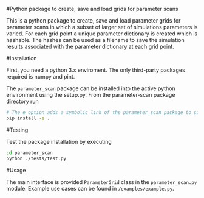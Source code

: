 #Python package to create, save and load grids for parameter scans 

This is a python package to create, save and load parameter grids for parameter scans in which a subset of larger set of simulations parameters is varied. For each grid point a unique parameter dictionary is created which is hashable. The hashes can be used as a filename to save the simulation results associated with the parameter dictionary at each grid point. 

#Installation

First, you need a python 3.x enviroment. The only third-party packages required is numpy and pint.

The `parameter_scan` package can be installed into the active python environment using the setup.py. From the parameter-scan package directory run

```bash
# The e option adds a symbolic link of the parameter_scan package to site-packages directory of the active environment 
pip install -e . 
```

#Testing

Test the package installation by executing 

```bash
cd parameter_scan
python ./tests/test.py 
```

#Usage

The main interface is provided `ParameterGrid` class in the `parameter_scan.py` module. Example use cases can be found in `/examples/example.py`. 



